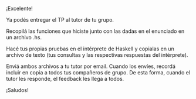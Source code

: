 ¡Excelente!

Ya podés entregar el TP al tutor de tu grupo. 

Recopilá las funciones que hiciste junto con las dadas en el enunciado en un archivo .hs. 

Hacé tus propias pruebas en el intérprete de Haskell y copialas en un archivo de texto (tus consultas y las respectivas respuestas del intérprete).

Enviá ambos archivos a tu tutor por email. Cuando los envíes, recordá incluir en copia a todos tus compañeros de grupo. De esta forma, cuando el tutor les responde, el feedback les llega a todos.

¡Saludos!